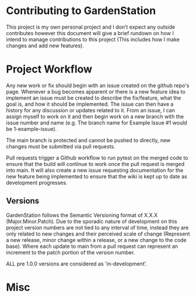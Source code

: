 # Contributing to GardenStation
This project is my own personal project and I don't expect any outside contributes however this document will give a brief rundown on how I intend to manage contributions to this project (This includes how I make changes and add new features).


# Project Workflow
Any new work or fix should begin with an issue created on the github repo's page. Whenever a bug becomes apparent or there is a new feature idea to implement an issue must be created to describe the fix/feature, what the goal is, and how it should be implemented. The issue can then have a history for any discussion or updates related to it. From an issue, I can assign myself to work on it and then begin work on a new branch with the issue number and name (e.g. The branch name for Example Issue #1 would be 1-example-issue).

The main branch is protected and cannot be pushed to directly, new changes must be submitted via pull requests. 

Pull requests trigger a Github workflow to run pytest on the merged code to ensure that the build will continue to work once the pull request is merged into main. It will also create a new issue requesting documentation for the new feature being implemented to ensure that the wiki is kept up to date as development progresses.

## Versions
GardenStation follows the Semantic Versioning format of X.X.X (Major.Minor.Patch). Due to the sporadic nature of development on this project version numbers are not tied to any interval of time, instead they are only related to new changes and their perceived scale of change (Represent a new release, minor change within a release, or a new change to the code base). Where each update to main from a pull request can represent an increment to the patch portion of the version number. 

ALL pre 1.0.0 versions are considered as 'in-development'.

# Misc